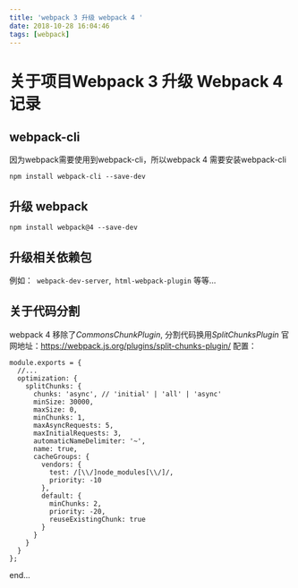 ```yaml
---
title: 'webpack 3 升级 webpack 4 '
date: 2018-10-28 16:04:46
tags: [webpack]
---
```

# 关于项目Webpack 3 升级 Webpack 4 记录
## webpack-cli
因为webpack需要使用到webpack-cli，所以webpack 4 需要安装webpack-cli
``` 
npm install webpack-cli --save-dev
```

## 升级 webpack
``` 
npm install webpack@4 --save-dev
```

## 升级相关依赖包
例如：` webpack-dev-server`,` html-webpack-plugin` 等等...

## 关于代码分割
webpack 4 移除了*CommonsChunkPlugin*, 分割代码换用*SplitChunksPlugin*
官网地址：https://webpack.js.org/plugins/split-chunks-plugin/
配置：
```
module.exports = {
  //...
  optimization: {
    splitChunks: {
      chunks: 'async', // 'initial' | 'all' | 'async'
      minSize: 30000,
      maxSize: 0,
      minChunks: 1,
      maxAsyncRequests: 5,
      maxInitialRequests: 3,
      automaticNameDelimiter: '~',
      name: true,
      cacheGroups: {
        vendors: {
          test: /[\\/]node_modules[\\/]/,
          priority: -10
        },
        default: {
          minChunks: 2,
          priority: -20,
          reuseExistingChunk: true
        }
      }
    }
  }
};
```

end...